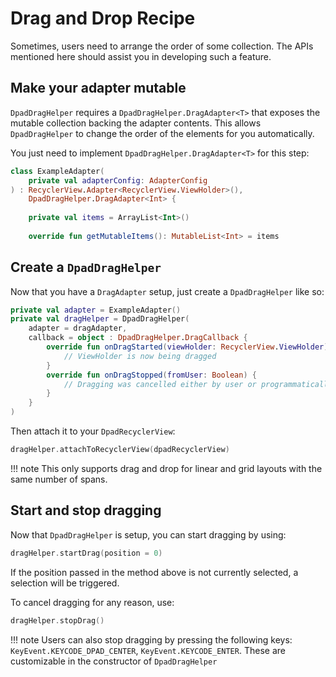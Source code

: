 # Drag and Drop Recipe

Sometimes, users need to arrange the order of some collection. 
The APIs mentioned here should assist you in developing such a feature.

## Make your adapter mutable

`DpadDragHelper` requires a `DpadDragHelper.DragAdapter<T>` that exposes the mutable collection backing the adapter contents.
This allows `DpadDragHelper` to change the order of the elements for you automatically.

You just need to implement `DpadDragHelper.DragAdapter<T>` for this step:


```kotlin  linenums="1" hl_lines="8"
class ExampleAdapter(
    private val adapterConfig: AdapterConfig
) : RecyclerView.Adapter<RecyclerView.ViewHolder>(), 
    DpadDragHelper.DragAdapter<Int> {
    
    private val items = ArrayList<Int>()
    
    override fun getMutableItems(): MutableList<Int> = items

```

## Create a `DpadDragHelper`

Now that you have a `DragAdapter` setup, just create a `DpadDragHelper` like so:

```kotlin linenums="1"
private val adapter = ExampleAdapter()
private val dragHelper = DpadDragHelper(
    adapter = dragAdapter,
    callback = object : DpadDragHelper.DragCallback {
        override fun onDragStarted(viewHolder: RecyclerView.ViewHolder) {
            // ViewHolder is now being dragged
        }
        override fun onDragStopped(fromUser: Boolean) {
            // Dragging was cancelled either by user or programmatically
        }
    }
)

```

Then attach it to your `DpadRecyclerView`:

```kotlin
dragHelper.attachToRecyclerView(dpadRecyclerView)
``` 

!!! note
    This only supports drag and drop for linear and grid layouts with the same number of spans.


## Start and stop dragging

Now that `DpadDragHelper` is setup, you can start dragging by using:

```kotlin
dragHelper.startDrag(position = 0)
```

If the position passed in the method above is not currently selected, a selection will be triggered.

To cancel dragging for any reason, use:

```kotlin
dragHelper.stopDrag()
```

!!! note
    Users can also stop dragging by pressing the following keys: `KeyEvent.KEYCODE_DPAD_CENTER`,
    `KeyEvent.KEYCODE_ENTER`. These are customizable in the constructor of `DpadDragHelper`
